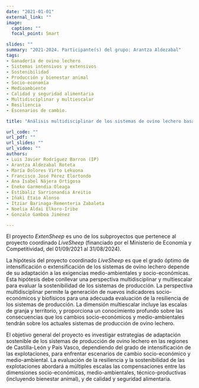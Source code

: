 ```yaml
---
date: "2021-01-01"
external_link: ""
image:
  caption: ""
  focal_point: Smart

slides: ""
summary: "2021-2024. Participante(s) del grupo: Arantza Aldezabal"
tags:
- Ganadería de ovino lechero
- Sistemas intensivos y extensivos
- Sostenibilidad
- Producción y bienestar animal
- Socio-economía
- Medioambiente
- Calidad y seguridad alimentaria
- Multidisciplinar y multiescalar
- Resiliencia
- Escenarios de cambio.

title: "Análisis multidisciplinar de los sistemas de ovino lechero basados en pastoreo: adaptación a escenarios de cambio (ExtenSheep, ref.: PID2020-113395RB-C21)"

url_code: ""
url_pdf: ""
url_slides: ""
url_video: ""
authors: 
- Luis Javier Rodríguez Barron (IP) 
- Arantza Aldezabal Roteta
- María Dolores Virto Lekuona
- Francisco José Pérez Elortondo
- Ana Isabel Nájera Ortigosa 
- Eneko Garmendia Oleaga 
- Estíbaliz Sarrionandia Areitio 
- Iñaki Etaio Alonso 
- Itziar Barinaga-Rementeria Zabaleta 
- Noelia Aldai Elkoro-Iribe
- Gonzalo Gamboa Jiménez

---
```


El proyecto *ExtenSheep* es uno de los subproyectos que pertenece al proyecto coordinado *LiveSheep* (financiado por el Ministerio de Economía y Competitividad, del 01/09/2021 al 31/08/2024).

La hipótesis del proyecto coordinado *LiveSheep* es que el grado óptimo de intensificación o extensificación de los sistemas de ovino lechero depende de su adaptación a las exigencias medio-ambientales y socio-económicas. Esta hipótesis debe conllevar una perspectiva multidisciplinar y multiescalar para evaluar la sostenibilidad de los sistemas de producción. La perspectiva multidisciplinar permite la generación de nuevos indicadores socio-económicos y biofísicos para una adecuada evaluación de la resiliencia de los sistemas de producción. La dimensión multiescalar incluye las escalas de granja y territorio, y proporciona un conocimiento profundo sobre las consecuencias que los cambios socio-económicos y medio-ambientales tendrán sobre los actuales sistemas de producción de ovino lechero.

El objetivo general del proyecto es investigar estrategias de adaptación sostenible de los sistemas de producción de ovino lechero en las regiones de Castilla-León y País Vasco, dependiendo del grado de intensificación de las explotaciones, para enfrentar escenarios de cambio socio-económico y medio-ambiental. La evaluación de la resiliencia y la sostenibilidad de las explotaciones abordará a múltiples escalas las compensaciones entre las dimensiones socio-económicas, medio-ambientales, técnico-productivas (incluyendo bienestar animal), y de calidad y seguridad alimentaria.
